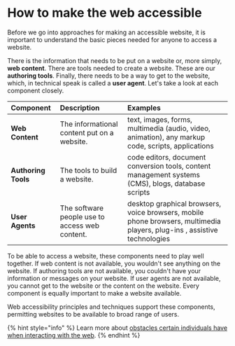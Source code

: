 # How to make the web accessible

Before we go into approaches for making an accessible website, it is important to understand the basic pieces needed for anyone to access a website.

There is the information that needs to be put on a website or, more simply, **web content**. There are tools needed to create a website. These are our **authoring tools**. Finally, there needs to be a way to get to the website, which, in technical speak is called a **user agent**. Let's take a look at each component closely.

| Component | Description | Examples |
| :--- | :--- | :--- |
| **Web Content** | The informational content put on a website. | text, images, forms, multimedia \(audio, video, animation\), any markup code, scripts, applications |
| **Authoring Tools** | The tools to build a website. | code editors, document conversion tools, content management systems \(CMS\), blogs, database scripts |
| **User Agents** | The software people use to access web content. | desktop graphical browsers, voice browsers, mobile phone browsers, multimedia players, plug-ins , assistive technologies |

To be able to access a website, these components need to play well together. If web content is not available, you wouldn't see anything on the website. If authoring tools are not available, you couldn't have your information or messages on your website. If user agents are not available, you cannot get to the website or the content on the website. Every component is equally important to make a website available.

Web accessibility principles and techniques support these components, permitting websites to be available to broad range of users.

{% hint style="info" %}
Learn more about [obstacles certain individuals have when interacting with the web](global-obstacles.md).
{% endhint %}

